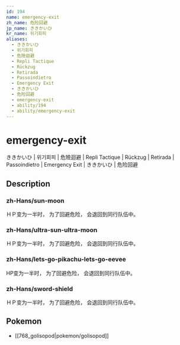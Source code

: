 ```yaml
---
id: 194
name: emergency-exit
zh_name: 危险回避
jp_name: ききかいひ
kr_name: 위기회피
aliases:
  - ききかいひ
  - 위기회피
  - 危險迴避
  - Repli Tactique
  - Rückzug
  - Retirada
  - Passoindietro
  - Emergency Exit
  - ききかいひ
  - 危险回避
  - emergency-exit
  - ability/194
  - ability/emergency-exit
---
```

# emergency-exit

ききかいひ | 위기회피 | 危險迴避 | Repli Tactique | Rückzug | Retirada | Passoindietro | Emergency Exit | ききかいひ | 危险回避

## Description

### zh-Hans/sun-moon

ＨＰ变为一半时，
为了回避危险，
会退回到同行队伍中。

### zh-Hans/ultra-sun-ultra-moon

ＨＰ变为一半时，
为了回避危险，
会退回到同行队伍中。

### zh-Hans/lets-go-pikachu-lets-go-eevee

HP变为一半时，
为了回避危险，
会退回到同行队伍中。

### zh-Hans/sword-shield

ＨＰ变为一半时，
为了回避危险，
会退回到同行队伍中。

## Pokemon

- [[768_golisopod|pokemon/golisopod]]

